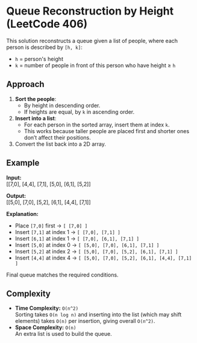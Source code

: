 # Queue Reconstruction by Height (LeetCode 406)

This solution reconstructs a queue given a list of people, where each person is described by `[h, k]`:
- `h` = person's height  
- `k` = number of people in front of this person who have height ≥ `h`

## Approach
1. **Sort the people**:
   - By height in descending order.
   - If heights are equal, by `k` in ascending order.
2. **Insert into a list**:
   - For each person in the sorted array, insert them at index `k`.  
   - This works because taller people are placed first and shorter ones don’t affect their positions.
3. Convert the list back into a 2D array.

## Example

**Input:**  
[[7,0], [4,4], [7,1], [5,0], [6,1], [5,2]]   

**Output:**  
[[5,0], [7,0], [5,2], [6,1], [4,4], [7,1]]

**Explanation:**  
- Place `[7,0]` first → `[ [7,0] ]`  
- Insert `[7,1]` at index 1 → `[ [7,0], [7,1] ]`  
- Insert `[6,1]` at index 1 → `[ [7,0], [6,1], [7,1] ]`  
- Insert `[5,0]` at index 0 → `[ [5,0], [7,0], [6,1], [7,1] ]`  
- Insert `[5,2]` at index 2 → `[ [5,0], [7,0], [5,2], [6,1], [7,1] ]`  
- Insert `[4,4]` at index 4 → `[ [5,0], [7,0], [5,2], [6,1], [4,4], [7,1] ]`

Final queue matches the required conditions.

## Complexity
- **Time Complexity:** `O(n^2)`  
  Sorting takes `O(n log n)` and inserting into the list (which may shift elements) takes `O(n)` per insertion, giving overall `O(n^2)`.  
- **Space Complexity:** `O(n)`  
  An extra list is used to build the queue.
